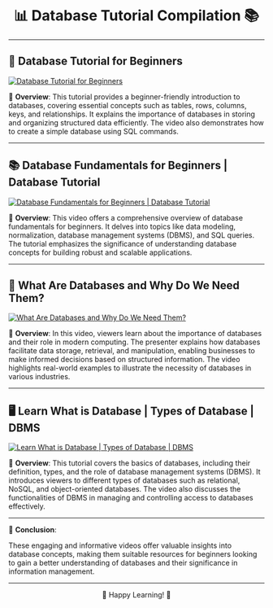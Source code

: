 <div align="center">

# 📊 Database Tutorial Compilation 📚

</div>

---

## 🎥 Database Tutorial for Beginners

[![Database Tutorial for Beginners](https://img.youtube.com/vi/wR0jg0eQsZA/0.jpg)](https://www.youtube.com/watch?v=wR0jg0eQsZA)

📝 **Overview**: This tutorial provides a beginner-friendly introduction to databases, covering essential concepts such as tables, rows, columns, keys, and relationships. It explains the importance of databases in storing and organizing structured data efficiently. The video also demonstrates how to create a simple database using SQL commands.

---

## 📚 Database Fundamentals for Beginners | Database Tutorial

[![Database Fundamentals for Beginners | Database Tutorial](https://img.youtube.com/vi/sIi7IfiTIsA/0.jpg)](https://www.youtube.com/watch?v=sIi7IfiTIsA)

📝 **Overview**: This video offers a comprehensive overview of database fundamentals for beginners. It delves into topics like data modeling, normalization, database management systems (DBMS), and SQL queries. The tutorial emphasizes the significance of understanding database concepts for building robust and scalable applications.

---

## 🌟 What Are Databases and Why Do We Need Them?

[![What Are Databases and Why Do We Need Them?](https://img.youtube.com/vi/djEZeF4KTaM/0.jpg)](https://www.youtube.com/watch?v=djEZeF4KTaM)

📝 **Overview**: In this video, viewers learn about the importance of databases and their role in modern computing. The presenter explains how databases facilitate data storage, retrieval, and manipulation, enabling businesses to make informed decisions based on structured information. The video highlights real-world examples to illustrate the necessity of databases in various industries.

---

## 🖥️ Learn What is Database | Types of Database | DBMS

[![Learn What is Database | Types of Database | DBMS](https://img.youtube.com/vi/j09EQ-xlh88/0.jpg)](https://www.youtube.com/watch?v=j09EQ-xlh88)

📝 **Overview**: This tutorial covers the basics of databases, including their definition, types, and the role of database management systems (DBMS). It introduces viewers to different types of databases such as relational, NoSQL, and object-oriented databases. The video also discusses the functionalities of DBMS in managing and controlling access to databases effectively.

---

📘 **Conclusion**:

These engaging and informative videos offer valuable insights into database concepts, making them suitable resources for beginners looking to gain a better understanding of databases and their significance in information management.

---

<div align="center">

🚀 Happy Learning! 🌟

</div>
